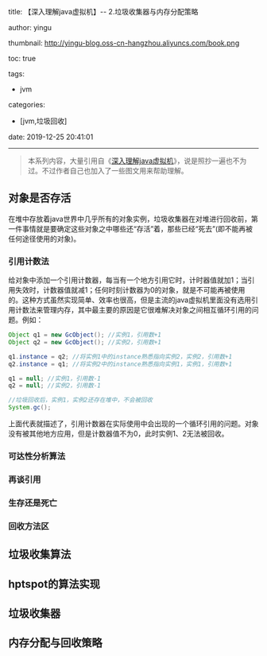 title: 【深入理解java虚拟机】-- 2.垃圾收集器与内存分配策略

author: yingu

thumbnail: http://yingu-blog.oss-cn-hangzhou.aliyuncs.com/book.png

toc: true 

tags:

  - jvm

categories: 

  - [jvm,垃圾回收] 

date: 2019-12-25 20:41:01

---

> 本系列内容，大量引用自《[深入理解java虚拟机](https://book.douban.com/subject/6522893/)》，说是照抄一遍也不为过。不过作者自己也加入了一些图文用来帮助理解。

## 对象是否存活

在堆中存放着java世界中几乎所有的对象实例，垃圾收集器在对堆进行回收前，第一件事情就是要确定这些对象之中哪些还“存活”着，那些已经“死去”(即不能再被任何途径使用的对象)。

### 引用计数法

给对象中添加一个引用计数器，每当有一个地方引用它时，计时器值就加1；当引用失效时，计数器值就减1；任何时刻计数器为0的对象，就是不可能再被使用的。这种方式虽然实现简单、效率也很高，但是主流的java虚拟机里面没有选用引用计数法来管理内存，其中最主要的原因是它很难解决对象之间相互循环引用的问题。例如：

```java
Object q1 = new GcObject(); //实例1，引用数+1
Object q2 = new GcObject(); //实例2，引用数+1

q1.instance = q2; //将实例1中的instance熟悉指向实例2，实例2，引用数+1
q2.instance = q1; //将实例2中的instance熟悉指向实例1，实例1，引用数+1

q1 = null; //实例1，引用数-1
q2 = null; //实例2，引用数-1

//垃圾回收后，实例1，实例2还存在堆中，不会被回收
System.gc();
```

上面代表就描述了，引用计数器在实际使用中会出现的一个循环引用的问题。对象没有被其他地方应用，但是计数器值不为0，此时实例1、2无法被回收。

### 可达性分析算法

### 再谈引用

### 生存还是死亡

### 回收方法区

## 垃圾收集算法

## hptspot的算法实现

## 垃圾收集器

## 内存分配与回收策略